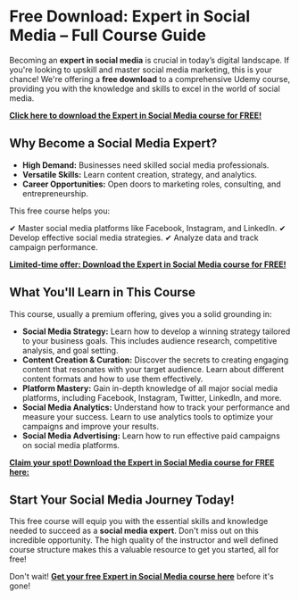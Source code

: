 # Free Download: Expert in Social Media – Full Course Guide

Becoming an **expert in social media** is crucial in today’s digital landscape. If you're looking to upskill and master social media marketing, this is your chance! We're offering a **free download** to a comprehensive Udemy course, providing you with the knowledge and skills to excel in the world of social media.

[**Click here to download the Expert in Social Media course for FREE!**](https://udemywork.com/expert-in-social-media)

## Why Become a Social Media Expert?

*   **High Demand:** Businesses need skilled social media professionals.
*   **Versatile Skills:** Learn content creation, strategy, and analytics.
*   **Career Opportunities:** Open doors to marketing roles, consulting, and entrepreneurship.

This free course helps you:

✔ Master social media platforms like Facebook, Instagram, and LinkedIn.
✔ Develop effective social media strategies.
✔ Analyze data and track campaign performance.

[**Limited-time offer: Download the Expert in Social Media course for FREE!**](https://udemywork.com/expert-in-social-media)

## What You'll Learn in This Course

This course, usually a premium offering, gives you a solid grounding in:

*   **Social Media Strategy:** Learn how to develop a winning strategy tailored to your business goals. This includes audience research, competitive analysis, and goal setting.
*   **Content Creation & Curation:** Discover the secrets to creating engaging content that resonates with your target audience. Learn about different content formats and how to use them effectively.
*   **Platform Mastery:** Gain in-depth knowledge of all major social media platforms, including Facebook, Instagram, Twitter, LinkedIn, and more.
*   **Social Media Analytics:** Understand how to track your performance and measure your success. Learn to use analytics tools to optimize your campaigns and improve your results.
*   **Social Media Advertising:** Learn how to run effective paid campaigns on social media platforms.

[**Claim your spot! Download the Expert in Social Media course for FREE here:**](https://udemywork.com/expert-in-social-media)

## Start Your Social Media Journey Today!

This free course will equip you with the essential skills and knowledge needed to succeed as a **social media expert**. Don't miss out on this incredible opportunity. The high quality of the instructor and well defined course structure makes this a valuable resource to get you started, all for free!

Don't wait! **[Get your free Expert in Social Media course here](https://udemywork.com/expert-in-social-media)** before it's gone!
